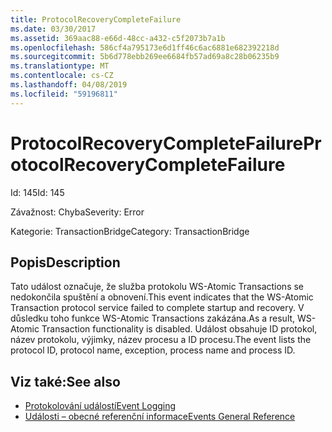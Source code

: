 ```yaml
---
title: ProtocolRecoveryCompleteFailure
ms.date: 03/30/2017
ms.assetid: 369aac88-e66d-48cc-a432-c5f2073b7a1b
ms.openlocfilehash: 586cf4a795173e6d1ff46c6ac6881e682392218d
ms.sourcegitcommit: 5b6d778ebb269ee6684fb57ad69a8c28b06235b9
ms.translationtype: MT
ms.contentlocale: cs-CZ
ms.lasthandoff: 04/08/2019
ms.locfileid: "59196811"
---
```

# <a name="protocolrecoverycompletefailure"></a><span data-ttu-id="a0b01-102">ProtocolRecoveryCompleteFailure</span><span class="sxs-lookup"><span data-stu-id="a0b01-102">ProtocolRecoveryCompleteFailure</span></span>
<span data-ttu-id="a0b01-103">Id: 145</span><span class="sxs-lookup"><span data-stu-id="a0b01-103">Id: 145</span></span>  
  
 <span data-ttu-id="a0b01-104">Závažnost: Chyba</span><span class="sxs-lookup"><span data-stu-id="a0b01-104">Severity: Error</span></span>  
  
 <span data-ttu-id="a0b01-105">Kategorie: TransactionBridge</span><span class="sxs-lookup"><span data-stu-id="a0b01-105">Category: TransactionBridge</span></span>  
  
## <a name="description"></a><span data-ttu-id="a0b01-106">Popis</span><span class="sxs-lookup"><span data-stu-id="a0b01-106">Description</span></span>  
 <span data-ttu-id="a0b01-107">Tato událost označuje, že služba protokolu WS-Atomic Transactions se nedokončila spuštění a obnovení.</span><span class="sxs-lookup"><span data-stu-id="a0b01-107">This event indicates that the WS-Atomic Transaction protocol service failed to complete startup and recovery.</span></span> <span data-ttu-id="a0b01-108">V důsledku toho funkce WS-Atomic Transactions zakázána.</span><span class="sxs-lookup"><span data-stu-id="a0b01-108">As a result, WS-Atomic Transaction functionality is disabled.</span></span> <span data-ttu-id="a0b01-109">Událost obsahuje ID protokol, název protokolu, výjimky, název procesu a ID procesu.</span><span class="sxs-lookup"><span data-stu-id="a0b01-109">The event lists the protocol ID, protocol name, exception, process name and process ID.</span></span>  
  
## <a name="see-also"></a><span data-ttu-id="a0b01-110">Viz také:</span><span class="sxs-lookup"><span data-stu-id="a0b01-110">See also</span></span>

- [<span data-ttu-id="a0b01-111">Protokolování událostí</span><span class="sxs-lookup"><span data-stu-id="a0b01-111">Event Logging</span></span>](../../../../../docs/framework/wcf/diagnostics/event-logging/index.md)
- [<span data-ttu-id="a0b01-112">Události – obecné referenční informace</span><span class="sxs-lookup"><span data-stu-id="a0b01-112">Events General Reference</span></span>](../../../../../docs/framework/wcf/diagnostics/event-logging/events-general-reference.md)
